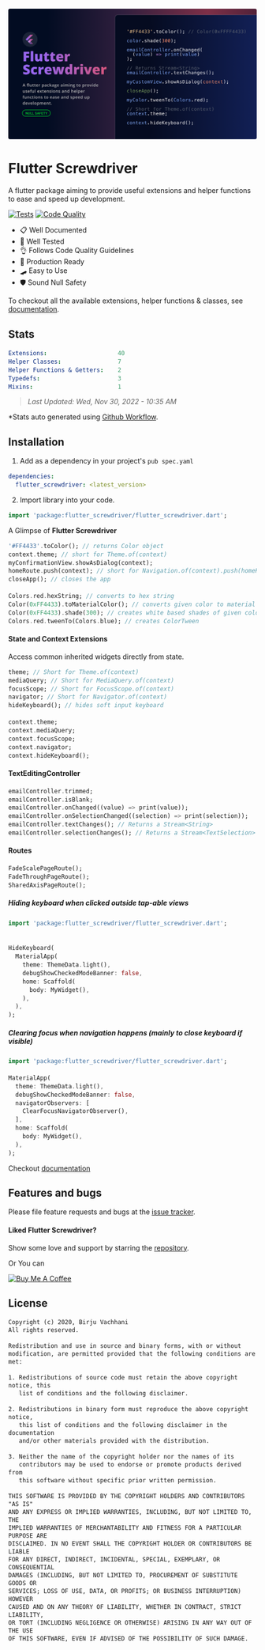 ![Banner](https://raw.githubusercontent.com/BirjuVachhani/flutter_screwdriver/main/.github/banner.png?raw=true)


# Flutter Screwdriver

A flutter package aiming to provide useful extensions and helper functions to ease and speed up development.

[![Tests](https://github.com/BirjuVachhani/screwdriver/workflows/Tests/badge.svg?branch=master)](https://github.com/BirjuVachhani/screwdriver/actions) [![Code Quality](https://github.com/BirjuVachhani/flutter_screwdriver/workflows/Code%20Quality/badge.svg?branch=master)](https://github.com/BirjuVachhani/flutter_screwdriver/actions)



- 📋  Well Documented
- 🧪  Well Tested
- 👌  Follows Code Quality Guidelines
- 🦾  Production Ready
- 🛹  Easy to Use
- 🛡  Sound Null Safety ️



To checkout all the available extensions, helper functions & classes, see [documentation][docs].

## Stats

<!---stats_start-->
```yaml  
Extensions:                    40
Helper Classes:                7
Helper Functions & Getters:    2
Typedefs:                      3
Mixins:                        1
```

> *Last Updated: Wed, Nov 30, 2022 - 10:35 AM*

<!---stats_end-->

*Stats auto generated using [Github Workflow](https://github.com/BirjuVachhani/screwdriver/blob/main/.github/workflows/stats.yaml).

## Installation

1. Add as a dependency in your project's `pub spec.yaml`

```yaml
dependencies:
  flutter_screwdriver: <latest_version>
```

2. Import library into your code.

```dart
import 'package:flutter_screwdriver/flutter_screwdriver.dart';
```



A Glimpse of **Flutter Screwdriver**

```dart
'#FF4433'.toColor(); // returns Color object
context.theme; // short for Theme.of(context)
myConfirmationView.showAsDialog(context);
homeRoute.push(context); // short for Navigation.of(context).push(homeRoute);
closeApp(); // closes the app

Colors.red.hexString; // converts to hex string
Color(0xFF4433).toMaterialColor(); // converts given color to material color with standard shades
Color(0xFF4433).shade(300); // creates white based shades of given color
Colors.red.tweenTo(Colors.blue); // creates ColorTween
```



#### State and Context Extensions

Access common inherited widgets directly from state.

```dart
theme; // Short for Theme.of(context)
mediaQuery; // Short for MediaQuery.of(context)
focusScope; // Short for FocusScope.of(context)
navigator; // Short for Navigator.of(context)
hideKeyboard(); // hides soft input keyboard

context.theme;
context.mediaQuery;
context.focusScope;
context.navigator;
context.hideKeyboard();
```



#### TextEditingController

```dart
emailController.trimmed;
emailController.isBlank;
emailController.onChanged((value) => print(value));
emailController.onSelectionChanged((selection) => print(selection));
emailController.textChanges(); // Returns a Stream<String>
emailController.selectionChanges(); // Returns a Stream<TextSelection>
```



#### Routes

```dart
FadeScalePageRoute();
FadeThroughPageRoute();
SharedAxisPageRoute();
```



##### Hiding keyboard when clicked outside tap-able views

```dart
import 'package:flutter_screwdriver/flutter_screwdriver.dart';


HideKeyboard(
  MaterialApp(
    theme: ThemeData.light(),
    debugShowCheckedModeBanner: false,
    home: Scaffold(
      body: MyWidget(),
    ),
  ),
);

```



##### Clearing focus when navigation happens (mainly to close keyboard if visible)

```dart
import 'package:flutter_screwdriver/flutter_screwdriver.dart';

MaterialApp(
  theme: ThemeData.light(),
  debugShowCheckedModeBanner: false,
  navigatorObservers: [
    ClearFocusNavigatorObserver(),
  ],
  home: Scaffold(
    body: MyWidget(),
  ),
);
```



Checkout [documentation][docs]



## Features and bugs

Please file feature requests and bugs at the [issue tracker][tracker].

[tracker]: https://github.com/BirjuVachhani/flutter_screwdriver/issues
[docs]: https://pub.dev/documentation/flutter_screwdriver/latest/



#### Liked Flutter Screwdriver?

Show some love and support by starring the [repository](https://github.com/birjuvachhani/flutter_screwdriver).

Or You can

<a href="https://www.buymeacoffee.com/birjuvachhani" target="_blank"><img src="https://cdn.buymeacoffee.com/buttons/default-blue.png" alt="Buy Me A Coffee" style="height: 51px !important;width: 217px !important;" ></a>




## License

```
Copyright (c) 2020, Birju Vachhani
All rights reserved.

Redistribution and use in source and binary forms, with or without
modification, are permitted provided that the following conditions are met:

1. Redistributions of source code must retain the above copyright notice, this
   list of conditions and the following disclaimer.

2. Redistributions in binary form must reproduce the above copyright notice,
   this list of conditions and the following disclaimer in the documentation
   and/or other materials provided with the distribution.

3. Neither the name of the copyright holder nor the names of its
   contributors may be used to endorse or promote products derived from
   this software without specific prior written permission.

THIS SOFTWARE IS PROVIDED BY THE COPYRIGHT HOLDERS AND CONTRIBUTORS "AS IS"
AND ANY EXPRESS OR IMPLIED WARRANTIES, INCLUDING, BUT NOT LIMITED TO, THE
IMPLIED WARRANTIES OF MERCHANTABILITY AND FITNESS FOR A PARTICULAR PURPOSE ARE
DISCLAIMED. IN NO EVENT SHALL THE COPYRIGHT HOLDER OR CONTRIBUTORS BE LIABLE
FOR ANY DIRECT, INDIRECT, INCIDENTAL, SPECIAL, EXEMPLARY, OR CONSEQUENTIAL
DAMAGES (INCLUDING, BUT NOT LIMITED TO, PROCUREMENT OF SUBSTITUTE GOODS OR
SERVICES; LOSS OF USE, DATA, OR PROFITS; OR BUSINESS INTERRUPTION) HOWEVER
CAUSED AND ON ANY THEORY OF LIABILITY, WHETHER IN CONTRACT, STRICT LIABILITY,
OR TORT (INCLUDING NEGLIGENCE OR OTHERWISE) ARISING IN ANY WAY OUT OF THE USE
OF THIS SOFTWARE, EVEN IF ADVISED OF THE POSSIBILITY OF SUCH DAMAGE.
```
